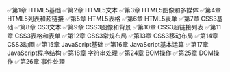 ✅第1章 HTML5基础
✅第2章 HTML5文本
✅第3章 HTML5图像和多媒体
✅第4章 HTML5列表和超链接
✅第5章 HTML5表格
✅第6章 HTML5表单
✅第7章 CSS3基础
✅第8章 CS3文本
✅第9章 CSS3图像和背景
✅第10章 CSS3超链接列表
✅第11章 CSS3表格和表单
✅第12章 CSS3常规布局
✅第13章 CSS3移动布局
✅第14章 CSS3动画
✅第15章 JavaScript基础
✅第16章 JavaScript基本运算
✅第17章 JavaScript程序结构
✅第18章 字符串处理
✅第24章 BOM操作
✅第25章 DOM操作
✅第26章 事件处理
